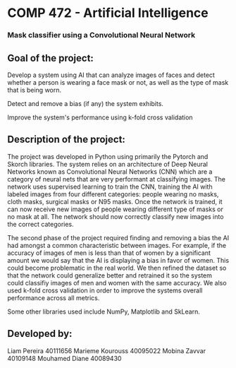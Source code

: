 # COMP 472 -  Artificial Intelligence

### Mask classifier using a Convolutional Neural Network

   ## Goal of the project:

Develop a system using AI that can analyze images of faces and detect whether a person is wearing a face mask or not, as well as the type of mask that is being worn.

Detect and remove a bias (if any) the system exhibits.

Improve the system's performance using k-fold cross validation

   ## Description of the project:
   
The project was developed in Python using primarily the Pytorch and Skorch libraries. The system relies on an architecture of Deep Neural Networks known as Convolutional Neural Networks (CNN) which are a category of neural nets that are very performant at classifying images. The network uses supervised learning to train the CNN, training the AI with labeled images from four different categories: people wearing no masks, cloth masks, surgical masks or N95 masks. Once the network is trained, it can now receive new images of people wearing different type of masks or no mask at all. The network should now correctly classify new images into the correct categories.

The second phase of the project required finding and removing a bias the AI had amongst a common characteristic between images. For example, if the accuracy of images of men is less than that of women by a significant amount we would say that the AI is displaying a bias in favor of women. This could become problematic in the real world. We then refined the dataset so that the network could generalize better and retrained it so the system could classifiy images of men and women with the same accuracy. We also used k-fold cross validation in order to improve the systems overall performance across all metrics.

Some other libraries used include NumPy, Matplotlib and SkLearn.
   
   
   ## Developed by:
   
Liam Pereira 40111656
Marieme Kourouss 40095022
Mobina Zavvar 40109148
Mouhamed Diane 40089430
